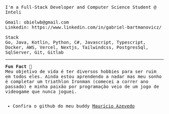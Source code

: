 <samp>
I'm a Full-Stack Developer and Computer Science Student @ Inteli <br/><br/>
Gmail: obielwb@gmail.com <br/>
Linkedin: https://www.linkedin.com/in/gabriel-bartmanovicz/
<br/><br/>
Stack<br/>
Go, Java, Kotlin, Python, C#, Javascript, Typescript, Docker, AWS, Vercel, Nextjs, Tailwindcss, PostgresSql, SqlServer, Git, Gitlab

<br/>

----------


**Fun Fact 🌱**<br/>
Meu objetivo de vida é ter diversos hobbies para ser ruim em todos eles. Ainda estou aprendendo a nadar mas meu sonho é completar um triathlon Ironman (comecei a correr ano passado) e minha paixão por programação veio de um jogo de videogame que nunca joguei.  
<br/>
- Confira o github do meu buddy <a href="https://github.com/AzevedoMauricio">Maurício Azevedo</a>

</samp>

